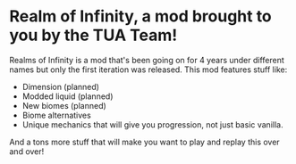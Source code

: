 # Realm of Infinity, a mod brought to you by the TUA Team!

Realms of Infinity is a mod that's been going on for 4 years under different names but only the first iteration was released. 
This mod features stuff like:
- Dimension (planned)
- Modded liquid (planned)
- New biomes (planned)
- Biome alternatives
- Unique mechanics that will give you progression, not just basic vanilla.

And a tons more stuff that will make you want to play and replay this over and over!
